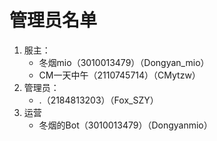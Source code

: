 # 管理员名单
1. 服主：
    - 冬烟mio（3010013479）（Dongyan_mio）
    - CM一天中午（2110745714）（CMytzw）
2. 管理员：
    - .（2184813203）（Fox_SZY）
3. 运营
    - 冬烟的Bot（3010013479）（Dongyanmio）
